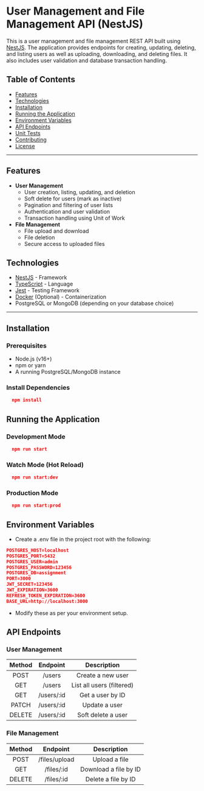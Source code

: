 # User Management and File Management API (NestJS)

This is a user management and file management REST API built using [NestJS](https://nestjs.com/). The application provides endpoints for creating, updating, deleting, and listing users as well as uploading, downloading, and deleting files. It also includes user validation and database transaction handling.

## Table of Contents

- [Features](#features)
- [Technologies](#technologies)
- [Installation](#installation)
- [Running the Application](#running-the-application)
- [Environment Variables](#environment-variables)
- [API Endpoints](#api-endpoints)
- [Unit Tests](#unit-tests)
- [Contributing](#contributing)
- [License](#license)

---

## Features

- **User Management**
  - User creation, listing, updating, and deletion
  - Soft delete for users (mark as inactive)
  - Pagination and filtering of user lists
  - Authentication and user validation
  - Transaction handling using Unit of Work
- **File Management**
  - File upload and download
  - File deletion
  - Secure access to uploaded files

## Technologies

- [NestJS](https://nestjs.com/) - Framework
- [TypeScript](https://www.typescriptlang.org/) - Language
- [Jest](https://jestjs.io/) - Testing Framework
- [Docker](https://www.docker.com/) (Optional) - Containerization
- PostgreSQL or MongoDB (depending on your database choice)

---

## Installation

### Prerequisites

- Node.js (v16+)
- npm or yarn
- A running PostgreSQL/MongoDB instance

### Install Dependencies

```json
  npm install
  ```

## Running the Application

### Development Mode

```json
  npm run start
```

### Watch Mode (Hot Reload)

```json
  npm run start:dev
```

### Production Mode

```json
  npm run start:prod
```

## Environment Variables

- Create a .env file in the project root with the following:

```json
POSTGRES_HOST=localhost
POSTGRES_PORT=5432
POSTGRES_USER=admin
POSTGRES_PASSWORD=123456
POSTGRES_DB=assignment
PORT=3000
JWT_SECRET=123456
JWT_EXPIRATION=3600
REFRESH_TOKEN_EXPIRATION=3600
BASE_URL=http://localhost:3000
```
- Modify these as per your environment setup.

## API Endpoints

### User Management

| Method | Endpoint | Description |
| :---: | :---: | :---: |
| POST | 	/users | Create a new user |
| GET |	/users |	List all users (filtered) |
| GET |	/users/:id |	Get a user by ID |
| PATCH |	/users/:id |	Update a user|
| DELETE |	/users/:id |	Soft delete a user |

### File Management

| Method | Endpoint | Description |
| :---: | :---: | :---: |
| POST | /files/upload |	Upload a file |
| GET |	/files/:id |	Download a file by ID |
| DELETE |	/files/:id |	Delete a file by ID |

